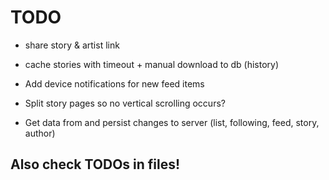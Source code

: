 # TODO

 - share story & artist link

 - cache stories with timeout + manual download to db (history)
 - Add device notifications for new feed items
 - Split story pages so no vertical scrolling occurs?
 - Get data from and persist changes to server (list, following, feed, story, author)

## Also check TODOs in files!